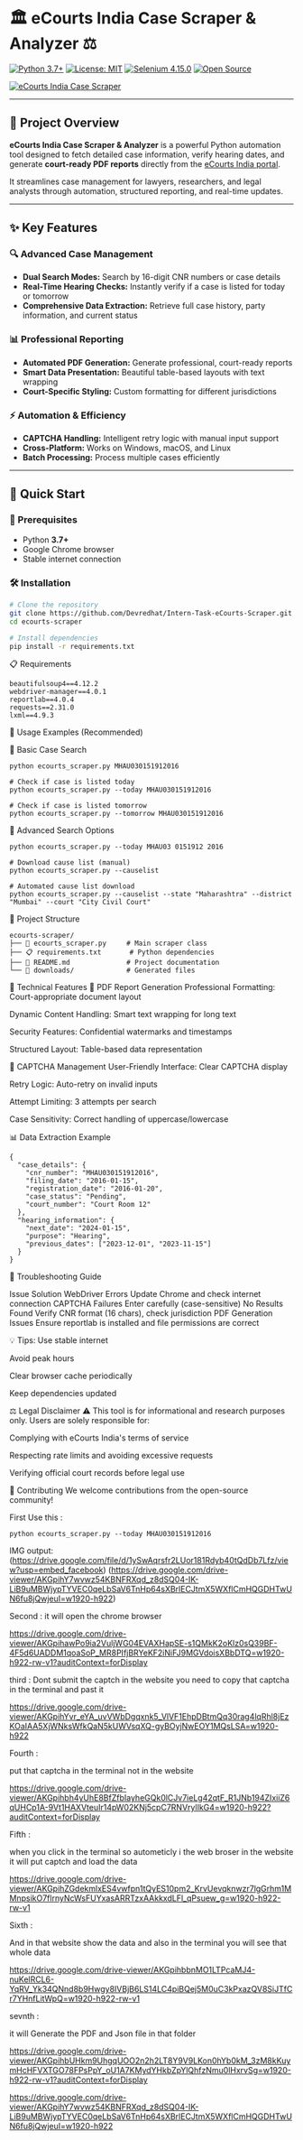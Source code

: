 # 🏛️ eCourts India Case Scraper & Analyzer ⚖️

[![Python 3.7+](https://img.shields.io/badge/python-3.7%2B-blue.svg?style=flat-square)](https://www.python.org/)
[![License: MIT](https://img.shields.io/badge/license-MIT-green.svg?style=flat-square)](./LICENSE)
[![Selenium 4.15.0](https://img.shields.io/badge/selenium-4.15.0-brightgreen.svg?style=flat-square)](https://www.selenium.dev/)
[![Open Source](https://img.shields.io/badge/Open%20Source-%E2%9C%93-success.svg?style=flat-square)](https://github.com/yourusername/ecourts-scraper)

[![eCourts India Case Scraper](https://images.unsplash.com/photo-1589829545856-d10d557cf95f?ixlib=rb-4.0.3&auto=format&fit=crop&w=1000&q=80)](https://github.com/yourusername/ecourts-scraper)

---

## 📘 Project Overview

**eCourts India Case Scraper & Analyzer** is a powerful Python automation tool designed to fetch detailed case information, verify hearing dates, and generate **court-ready PDF reports** directly from the [eCourts India portal](https://services.ecourts.gov.in/).  

It streamlines case management for lawyers, researchers, and legal analysts through automation, structured reporting, and real-time updates.

---

## ✨ Key Features

### 🔍 Advanced Case Management
- **Dual Search Modes:** Search by 16-digit CNR numbers or case details  
- **Real-Time Hearing Checks:** Instantly verify if a case is listed for today or tomorrow  
- **Comprehensive Data Extraction:** Retrieve full case history, party information, and current status  

### 📊 Professional Reporting
- **Automated PDF Generation:** Generate professional, court-ready reports  
- **Smart Data Presentation:** Beautiful table-based layouts with text wrapping  
- **Court-Specific Styling:** Custom formatting for different jurisdictions  

### ⚡ Automation & Efficiency
- **CAPTCHA Handling:** Intelligent retry logic with manual input support  
- **Cross-Platform:** Works on Windows, macOS, and Linux  
- **Batch Processing:** Process multiple cases efficiently  

---

## 🚀 Quick Start

### 🧩 Prerequisites
- Python **3.7+**  
- Google Chrome browser  
- Stable internet connection  

### 🛠️ Installation

```bash
# Clone the repository
git clone https://github.com/Devredhat/Intern-Task-eCourts-Scraper.git
cd ecourts-scraper

# Install dependencies
pip install -r requirements.txt
```

📋 Requirements

```selenium==4.15.0
beautifulsoup4==4.12.2
webdriver-manager==4.0.1
reportlab==4.0.4
requests==2.31.0
lxml==4.9.3
```

🎯 Usage Examples (Recommended)

🔹 Basic Case Search

```# Search by CNR number
python ecourts_scraper.py MHAU030151912016

# Check if case is listed today
python ecourts_scraper.py --today MHAU030151912016

# Check if case is listed tomorrow
python ecourts_scraper.py --tomorrow MHAU030151912016
```

🔹 Advanced Search Options

```# Search by case details
python ecourts_scraper.py --today MHAU03 0151912 2016

# Download cause list (manual)
python ecourts_scraper.py --causelist

# Automated cause list download
python ecourts_scraper.py --causelist --state "Maharashtra" --district "Mumbai" --court "City Civil Court"
```

📁 Project Structure
```
ecourts-scraper/
├── 📄 ecourts_scraper.py     # Main scraper class
├── 📋 requirements.txt       # Python dependencies
├── 📖 README.md              # Project documentation
└── 📁 downloads/             # Generated files
```

🔧 Technical Features
🎨 PDF Report Generation
Professional Formatting: Court-appropriate document layout

Dynamic Content Handling: Smart text wrapping for long text

Security Features: Confidential watermarks and timestamps

Structured Layout: Table-based data representation

🔄 CAPTCHA Management
User-Friendly Interface: Clear CAPTCHA display

Retry Logic: Auto-retry on invalid inputs

Attempt Limiting: 3 attempts per search

Case Sensitivity: Correct handling of uppercase/lowercase



📊 Data Extraction Example

```
{
  "case_details": {
    "cnr_number": "MHAU030151912016",
    "filing_date": "2016-01-15",
    "registration_date": "2016-01-20",
    "case_status": "Pending",
    "court_number": "Court Room 12"
  },
  "hearing_information": {
    "next_date": "2024-01-15",
    "purpose": "Hearing",
    "previous_dates": ["2023-12-01", "2023-11-15"]
  }
}
```

🐛 Troubleshooting Guide


Issue	Solution
WebDriver Errors	Update Chrome and check internet connection
CAPTCHA Failures	Enter carefully (case-sensitive)
No Results Found	Verify CNR format (16 chars), check jurisdiction
PDF Generation Issues	Ensure reportlab is installed and file permissions are correct

💡 Tips:
Use stable internet

Avoid peak hours

Clear browser cache periodically

Keep dependencies updated

⚖️ Legal Disclaimer
⚠️ This tool is for informational and research purposes only.
Users are solely responsible for:

Complying with eCourts India's terms of service

Respecting rate limits and avoiding excessive requests

Verifying official court records before legal use

🤝 Contributing
We welcome contributions from the open-source community!


First Use this : 

```
python ecourts_scraper.py --today MHAU030151912016
```
IMG output: 
(https://drive.google.com/file/d/1ySwAqrsfr2LUor181Rdyb40tQdDb7Lfz/view?usp=embed_facebook)
(https://drive.google.com/drive-viewer/AKGpihY7wvwz54KBNFRXqd_z8dSQ04-IK-LiB9uMBWjypTYVEC0qeLbSaV6TnHp64sXBrlECJtmX5WXflCmHQGDHTwUN6fu8jQwjeuI=w1920-h922)

Second : 
it will open the chrome browser 

https://drive.google.com/drive-viewer/AKGpihawPo9ia2VuljWG04EVAXHapSE-s1QMkK2oKlz0sQ39BF-4F5d6UADDM1qoaSoP_MR8PIfjBRYeKF2iNiFJ9MGVdoisXBbDTQ=w1920-h922-rw-v1?auditContext=forDisplay

third : 
Dont submit the captch in the website you need to copy that captcha in the terminal and past it 

https://drive.google.com/drive-viewer/AKGpihYvr_eYA_uvVWbDgqxnk5_VlVF1EhpDBtmQq30rag4lqRhl8jEzKOaIAA5XjWNksWfkQaN5kUWVsqXQ-gyBOyjNwEOY1MQsLSA=w1920-h922

Fourth  : 

put that captcha in the terminal not in the website 

https://drive.google.com/drive-viewer/AKGpihbh4yUhE8BfZfbIayheGQk0lCJv7ieLg42qtF_R1JNb194ZIxiiZ6qUHCp1A-9Vt1HAXVteuIr14pW02KNj5cpC7RNVrylIkG4=w1920-h922?auditContext=forDisplay

Fifth :

when you click in the terminal so autometicly i the web broser in the website it will put captch and load the data 

https://drive.google.com/drive-viewer/AKGpihZGdekmlxES4vwfpn1tQyES10pm2_KrvUevqknwzr7lgGrhm1MMnpsikO7flrnyNcWsFUYxasARRTzxAAkkxdLFl_qPsuew_g=w1920-h922-rw-v1

Sixth : 

And in that website show the data and also in the terminal you will see that whole data 

https://drive.google.com/drive-viewer/AKGpihbbnMO1LTPcaMJ4-nuKelRCL6-YqRV_Yk34QNnd8b9Hwgy8IVBjB6LS14LC4piBQej5M0uC3kPxazQV8SiJTfCr7YHnfLitWpQ=w1920-h922-rw-v1

sevnth : 

it will Generate the PDF and Json file in that folder

https://drive.google.com/drive-viewer/AKGpihbUHkm9UhgqUOO2n2h2LT8Y9V9LKon0hYb0kM_3zM8kKuymHcHFVXTGO78FPsPpY_oU1A7KMydYHkbZpYlQhfzNmu0lHxrvSg=w1920-h922-rw-v1?auditContext=forDisplay

https://drive.google.com/drive-viewer/AKGpihY7wvwz54KBNFRXqd_z8dSQ04-IK-LiB9uMBWjypTYVEC0qeLbSaV6TnHp64sXBrlECJtmX5WXflCmHQGDHTwUN6fu8jQwjeuI=w1920-h922






